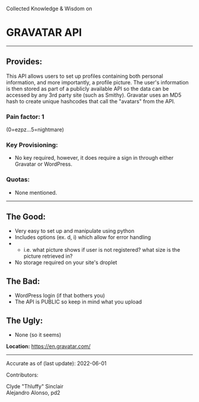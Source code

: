 Collected Knowledge & Wisdom on
# GRAVATAR API
---
## Provides:
This API allows users to set up profiles containing both personal information, and more importantly, a profile picture. The user's information is then stored as part of a publicly available API so the data can be accessed by any 3rd party site (such as Smithy). Gravatar uses an MD5 hash to create unique hashcodes that call the "avatars" from the API.


### Pain factor: 1
(0=ezpz...5=nightmare)

### Key Provisioning:     

- No key required, however, it does require a sign in through either Gravatar or WordPress.

### Quotas:
- None mentioned.

---

## The Good:
- Very easy to set up and manipulate using python
- Includes options (ex. d, i) which allow for error handling
- - i.e. what picture shows if user is not registered? what size is the picture retrieved in?
- No storage required on your site's droplet
## The Bad:
- WordPress login (if that bothers you)
- The API is PUBLIC so keep in mind what you upload
## The Ugly:
- None (so it seems)


**Location:** https://en.gravatar.com/

---

Accurate as of (last update):    2022-06-01

Contributors:
 
Clyde "Thluffy" Sinclair  
Alejandro Alonso, pd2  